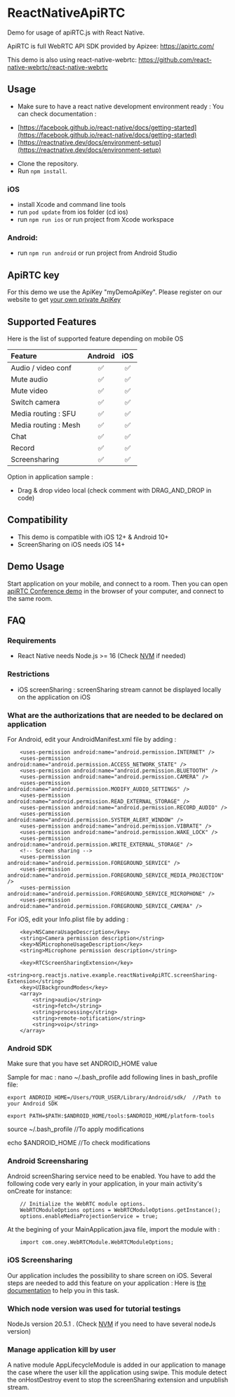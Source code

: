
# ReactNativeApiRTC

Demo for usage of apiRTC.js with React Native.

ApiRTC is full WebRTC API SDK provided by Apizee: https://apirtc.com/

This demo is also using react-native-webrtc: https://github.com/react-native-webrtc/react-native-webrtc

## Usage
- Make sure to have a react native development environment ready :
You can check documentation :
* [https://facebook.github.io/react-native/docs/getting-started](https://facebook.github.io/react-native/docs/getting-started)
* [https://reactnative.dev/docs/environment-setup](https://reactnative.dev/docs/environment-setup)
- Clone the repository.
- Run `npm install`.  

### iOS
- install Xcode and command line tools
- run `pod update` from ios folder (cd ios)
- run `npm run ios` or run project from Xcode workspace

### Android:
- run `npm run android` or run project from Android Studio
	
## ApiRTC key
For this demo we use the ApiKey "myDemoApiKey". Please register on our website to get [your own private ApiKey](https://cloud.apizee.com/register)

## Supported Features
Here is the list of supported feature depending on mobile OS

| Feature | Android | iOS |
| :---         |     :---:      |     :---:      |
| Audio / video conf   | :white_check_mark: | :white_check_mark: |
| Mute audio   | :white_check_mark: | :white_check_mark: |
| Mute video   | :white_check_mark: | :white_check_mark: |
| Switch camera   | :white_check_mark: | :white_check_mark: |
| Media routing : SFU   | :white_check_mark: | :white_check_mark: |
| Media routing : Mesh  | :white_check_mark: | :white_check_mark: |
| Chat     | :white_check_mark: | :white_check_mark: |
| Record     | :white_check_mark: | :white_check_mark: |
| Screensharing   | :white_check_mark: | :white_check_mark: |

Option in application sample :
- Drag & drop video local (check comment with DRAG_AND_DROP in code)

## Compatibility
- This demo is compatible with iOS 12+ & Android 10+
- ScreenSharing on iOS needs iOS 14+

## Demo Usage

Start application on your mobile, and connect to a room.
Then you can open [apiRTC Conference demo](https://apirtc.github.io/ApiRTC-examples/conferencing/index.html) in the browser of your computer, and connect to the same room.

## FAQ

### Requirements
* React Native needs Node.js >= 16 (Check [NVM](https://github.com/nvm-sh/nvm) if needed)

### Restrictions
* iOS screenSharing : screenSharing stream cannot be displayed locally on the application on iOS

### What are the authorizations that are needed to be declared on application

For Android, edit your AndroidManifest.xml file by adding :
```
    <uses-permission android:name="android.permission.INTERNET" />
    <uses-permission android:name="android.permission.ACCESS_NETWORK_STATE" />
    <uses-permission android:name="android.permission.BLUETOOTH" />
    <uses-permission android:name="android.permission.CAMERA" />
    <uses-permission android:name="android.permission.MODIFY_AUDIO_SETTINGS" />
    <uses-permission android:name="android.permission.READ_EXTERNAL_STORAGE" />
    <uses-permission android:name="android.permission.RECORD_AUDIO" />
    <uses-permission android:name="android.permission.SYSTEM_ALERT_WINDOW" />
    <uses-permission android:name="android.permission.VIBRATE" />
    <uses-permission android:name="android.permission.WAKE_LOCK" />
    <uses-permission android:name="android.permission.WRITE_EXTERNAL_STORAGE" />
    <!-- Screen sharing -->
    <uses-permission android:name="android.permission.FOREGROUND_SERVICE" />
    <uses-permission android:name="android.permission.FOREGROUND_SERVICE_MEDIA_PROJECTION" />
    <uses-permission android:name="android.permission.FOREGROUND_SERVICE_MICROPHONE" />
    <uses-permission android:name="android.permission.FOREGROUND_SERVICE_CAMERA" />
```

For iOS, edit your Info.plist file by adding :
```
	<key>NSCameraUsageDescription</key>
	<string>Camera permission description</string>
	<key>NSMicrophoneUsageDescription</key>
	<string>Microphone permission description</string>

	<key>RTCScreenSharingExtension</key>
	<string>org.reactjs.native.example.reactNativeApiRTC.screenSharing-Extension</string>
	<key>UIBackgroundModes</key>
	<array>
		<string>audio</string>
		<string>fetch</string>
		<string>processing</string>
		<string>remote-notification</string>
		<string>voip</string>
	</array>
```

### Android SDK

Make sure that you have set ANDROID_HOME value

Sample for mac :
nano ~/.bash_profile
add following lines in bash_profile file:

    export ANDROID_HOME=/Users/YOUR_USER/Library/Android/sdk/  //Path to your Android SDK

    export PATH=$PATH:$ANDROID_HOME/tools:$ANDROID_HOME/platform-tools

source ~/.bash_profile //To apply modifications

echo $ANDROID_HOME //To check modifications

### Android Screensharing

Android screenSharing service need to be enabled.
You have to add the following code very early in your application, in your main activity's onCreate for instance:
```
    // Initialize the WebRTC module options.
    WebRTCModuleOptions options = WebRTCModuleOptions.getInstance();
    options.enableMediaProjectionService = true;
```

At the begining of your MainApplication.java file, import the module with :
```
    import com.oney.WebRTCModule.WebRTCModuleOptions;
```

### iOS Screensharing

Our application includes the possibility to share screen on iOS.
Several steps are needed to add this feature on your application : 
Here is [the documentation](Docs/add_screenSharing_on_iOS.md) to help you in this task.

### Which node version was used for tutorial testings

NodeJs version 20.5.1 . (Check [NVM](https://github.com/nvm-sh/nvm) if you need to have several nodeJs version)


### Manage application kill by user

A native module AppLifecycleModule is added in our application to manage the case where the user kill the application using swipe.
This module detect the onHostDestroy event to stop the screenSharing extension and unpublish stream.
